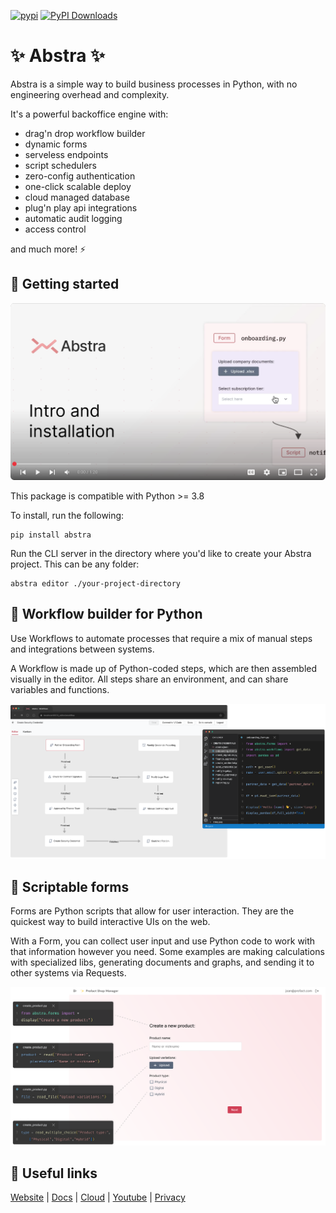 [![pypi](https://img.shields.io/pypi/v/abstra.svg)](https://pypi.python.org/pypi/abstra)
[![PyPI Downloads](https://img.shields.io/pypi/dm/abstra.svg)](https://pypi.org/project/abstra/)

# ✨ Abstra ✨

Abstra is a simple way to build business processes in Python, with no engineering overhead and complexity.

It's a powerful backoffice engine with:

- drag'n drop workflow builder
- dynamic forms
- serveless endpoints
- script schedulers
- zero-config authentication
- one-click scalable deploy
- cloud managed database
- plug'n play api integrations
- automatic audit logging
- access control

and much more! ⚡️

## 🚦 Getting started

[![](./images/getting-started.png)](https://www.youtube.com/watch?v=ErBK49XO_mE&list=PLFPJgKA6K86ZdAHZ3aPWsrZHX_7jJ3Cc9)

This package is compatible with Python >= 3.8

To install, run the following:

```
pip install abstra
```

Run the CLI server in the directory where you'd like to create your Abstra project. This can be any folder:

```
abstra editor ./your-project-directory
```

## 🧩 Workflow builder for Python


Use Workflows to automate processes that require a mix of manual steps and integrations between systems.   

A Workflow is made up of Python-coded steps, which are then assembled visually in the editor. All steps share an environment, and can share variables and functions.


![](./images/workflows.png)

## 📝 Scriptable forms

Forms are Python scripts that allow for user interaction. They are the quickest way to build interactive UIs on the web.

With a Form, you can collect user input and use Python code to work with that information however you need. Some examples are making calculations with specialized libs, generating documents and graphs, and sending it to other systems via Requests.

![](./images/forms.png)

## 🛟 Useful links

[Website](https://abstra.io) | [Docs](https://docs.abstra.io) | [Cloud](https://cloud.abstra.io) | [Youtube](https://www.youtube.com/playlist?list=PLFPJgKA6K86ZdAHZ3aPWsrZHX_7jJ3Cc9) | [Privacy]([./PRIVACY.md](https://www.abstra.io/privacy-policy))
